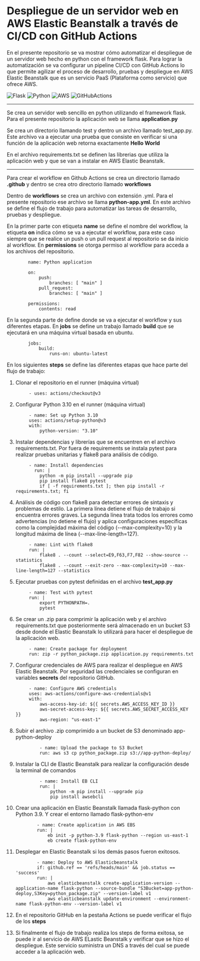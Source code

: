 # Despliegue de un servidor web en AWS Elastic Beanstalk a través de CI/CD con GitHub Actions

En el presente repositorio se va mostrar cómo automatizar el despliegue de un servidor web hecho en python con el framework flask. Para lograr la automatización se va configurar un pipeline CI/CD con GitHub Actions lo que permite agilizar el proceso de desarrollo, pruebas y despliegue en AWS Elastic Beanstalk que es un servicio PaaS (Plataforma como servicio) que ofrece AWS.  

![Flask](https://img.shields.io/badge/flask-%23000.svg?style=for-the-badge&logo=flask&logoColor=white) ![Python](https://img.shields.io/badge/python-3670A0?style=for-the-badge&logo=python&logoColor=ffdd54) ![AWS](https://img.shields.io/badge/Amazon_AWS-FF9900?style=for-the-badge&logo=amazonaws&logoColor=white)
![GitHubActions](https://img.shields.io/badge/GitHub_Actions-2088FF?style=for-the-badge&logo=github-actions&logoColor=white)

<hr>

Se crea un servidor web sencillo en python utilizando el framework flask. Para el presente repositorio la aplicación web se llama **application.py**

Se crea un directorio llamando test y dentro un archivo llamado test_app.py. Este archivo va a ejecutar una prueba que consiste en verificar si una función de la aplicación web retorna exactamente **Hello World**

En el archivo requirements.txt se definen las librerias que utiliza la aplicación web y que se van a instalar en AWS Elastic Beanstalk. 

<hr>

Para crear el workflow en Github Actions se crea un directorio llamado **.github** y dentro se crea otro directorio llamado **workflows**

Dentro de **workflows** se crea un archivo con extensión .yml. Para el presente repositorio ese archivo se llama **python-app.yml**. En este archivo se define el flujo de trabajo para automatizar las tareas de desarrollo, pruebas y despliegue. 

En la primer parte con etiqueta **name** se define el nombre del workflow, la etiqueta **on** indica cómo se va a ejecutar el workflow, para este caso siempre que se realice un push o un pull request al repositorio se da inicio al workflow. En **permissions** se otorga permiso al workflow para acceda a los archivos del repositorio. 

            name: Python application

            on:
                push:
                    branches: [ "main" ]
                pull_request:
                    branches: [ "main" ]

            permissions:
                contents: read

En la segunda parte de define donde se va a ejecutar el workflow y sus diferentes etapas. En **jobs** se define un trabajo llamado **build** que se ejecutará en una máquina virtual basada en ubuntu. 

            jobs:
                build:
                    runs-on: ubuntu-latest
    

En los siguientes **steps** se define las diferentes etapas que hace parte del flujo de trabajo:

1. Clonar el repositorio en el runner (máquina virtual)

            - uses: actions/checkout@v3

2. Configurar Python 3.10 en el runner (máquina virtual)

            - name: Set up Python 3.10
            uses: actions/setup-python@v3
            with:
                python-version: "3.10"

3. Instalar dependencias y librerías que se encuentren en el archivo requirements.txt. Por fuera de requirements se instala pytest para realizar pruebas unitarias y flake8 para análisis de código. 

            - name: Install dependencies
              run: |
                python -m pip install --upgrade pip
                pip install flake8 pytest
                if [ -f requirements.txt ]; then pip install -r requirements.txt; fi

4. Análisis de código con flake8 para detectar errores de sintaxis y problemas de estilo.
La primera línea detiene el flujo de trabajo si encuentra errores graves.
La segunda línea trata todos los errores como advertencias (no detiene el flujo) y aplica configuraciones específicas como la complejidad máxima del código (--max-complexity=10) y la longitud máxima de línea (--max-line-length=127).

            - name: Lint with flake8
            run: |
                flake8 . --count --select=E9,F63,F7,F82 --show-source --statistics
                flake8 . --count --exit-zero --max-complexity=10 --max-line-length=127 --statistics

5. Ejecutar pruebas con pytest definidas en el archivo **test_app.py**

            - name: Test with pytest
            run: |
                export PYTHONPATH=.
                pytest

6. Se crear un .zip para comprimir la aplicación web y el archivo requirements.txt que posteriormente será almacenado en un bucket S3 desde donde el Elastic Beanstalk lo utilizará para hacer el despliegue de la aplicación web. 

            - name: Create package for deployment
            run: zip -r python_package.zip application.py requirements.txt


7. Configurar credenciales de AWS para realizar el despliegue en AWS Elastic Beanstalk. Por seguridad las credenciales se configuran en variables **secrets** del repositorio GitHub. 

            - name: Configure AWS credentials
            uses: aws-actions/configure-aws-credentials@v1
            with:
                aws-access-key-id: ${{ secrets.AWS_ACCESS_KEY_ID }}
                aws-secret-access-key: ${{ secrets.AWS_SECRET_ACCESS_KEY }}
                aws-region: "us-east-1"

8. Subir el archivo .zip comprimido a un bucket de S3 denominado app-python-deploy

                - name: Upload the package to S3 Bucket
                run: aws s3 cp python_package.zip s3://app-python-deploy/


9. Instalar la CLI de Elastic Beanstalk para realizar la configuración desde la terminal de comandos

                - name: Install EB CLI
                run: |
                    python -m pip install --upgrade pip
                    pip install awsebcli


10. Crear una aplicación en Elastic Beanstalk llamada flask-python con Python 3.9. Y crear el entorno llamado flask-python-env

                - name: Create application in AWS EBS
                run: |
                    eb init -p python-3.9 flask-python --region us-east-1
                    eb create flask-python-env


11. Desplegar en Elastic Beanstalk si los demás pasos fueron exitosos. 


                - name: Deploy to AWS Elasticbeanstalk
                if: github.ref == 'refs/heads/main' && job.status == 'success'
                run: |
                    aws elasticbeanstalk create-application-version --application-name flask-python --source-bundle "S3Bucket=app-python-deploy,S3Key=python_package.zip" --version-label v1
                    aws elasticbeanstalk update-environment --environment-name flask-python-env --version-label v1

12. En el repositorio GitHub en la pestaña Actions se puede verificar el flujo de los **steps**

13. Si finalmente el flujo de trabajo realiza los steps de forma exitosa, se puede ir al servicio de AWS ELastic Beanstalk y verificar que se hizo el despliegue. Este servicio suministra un DNS a través del cual se puede acceder a la aplicación web. 